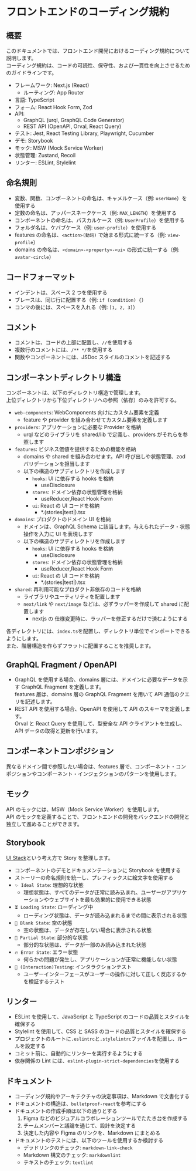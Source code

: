 # フロントエンドのコーディング規約

## 概要

このドキュメントでは、フロントエンド開発におけるコーディング規約について説明します。  
コーディング規約は、コードの可読性、保守性、および一貫性を向上させるためのガイドラインです。

- フレームワーク: Next.js (React)
  - ルーティング: App Router
- 言語: TypeScript
- フォーム: React Hook Form, Zod
- API:
  - GraphQL (urql, GraphQL Code Generator)
  - REST API (OpenAPI, Orval, React Query)
- テスト: Jest, React Testing Library, Playwright, Cucumber
- デモ: Storybook
- モック: MSW (Mock Service Worker)
- 状態管理: Zustand, Recoil
- リンター: ESLint, Stylelint

## 命名規則

- 変数、関数、コンポーネントの命名は、キャメルケース（例: `userName`）を使用する
- 定数の命名は、アッパースネークケース（例: `MAX_LENGTH`）を使用する
- コンポーネントの命名は、パスカルケース（例: `UserProfile`）を使用する
- フォルダ名は、ケバブケース（例: `user-profile`）を使用する
- features の命名は、`<action>(動詞)` で始まる形式に統一する（例: `view-profile`）
- domains の命名は、`<domain>-<property>-<ui>` の形式に統一する（例: `avatar-circle`）

## コードフォーマット

- インデントは、スペース 2 つを使用する
- ブレースは、同じ行に配置する（例: `if (condition) {`）
- コンマの後には、スペースを入れる（例: `[1, 2, 3]`）

## コメント

- コメントは、コードの上部に配置し、`//`を使用する
- 複数行のコメントには、`/** */`を使用する
- 関数やコンポーネントには、JSDoc スタイルのコメントを記述する

## コンポーネントディレクトリ構造

コンポーネントは、以下のディレクトリ構造で管理します。  
上位ディレクトリから下位ディレクトリへの参照（依存）のみを許可する。

- `web-components`: WebComponents 向けにカスタム要素を定義
  - feature や provider を組み合わせてカスタム要素を定義します
- `providers`: アプリケーションに必要な Provider を格納
  - urql などのライブラリを shared/lib で定義し、providers がそれらを参照します
- `features`: ビジネス価値を提供するための機能を格納
  - domains や shared を組み合わせます。API 呼び出しや状態管理、zod バリデーションを担当します
  - 以下の構造のサブディレクトリを作成します
    - `hooks`: UI に依存する hooks を格納
      - useDisclosure
    - `stores`: ドメイン依存の状態管理を格納
      - useReducer,React Hook Form
    - `ui`: React の UI コードを格納
      - \*.(stories|test|).tsx
- `domains`: プロダクトのドメイン UI を格納
  - ドメインは、GraphQL Schema に該当します。与えられたデータ・状態操作を入力に UI を表現します
  - 以下の構造のサブディレクトリを作成します
    - `hooks`: UI に依存する hooks を格納
      - useDisclosure
    - `stores`: ドメイン依存の状態管理を格納
      - useReducer,React Hook Form
    - `ui`: React の UI コードを格納
      - \*.(stories|test|).tsx
- `shared`: 再利用可能なプロダクト非依存のコードを格納
  - ライブラリやユーティリティを配置します
  - `next/link` や `next/image` などは、必ずラッパーを作成して shared に配置します
    - nextjs の 仕様変更時に、ラッパーを修正するだけで済むようにする

各ディレクトリには、`index.ts`を配置し、ディレクトリ単位でインポートできるようにします。  
また、階層構造を作らずフラットに配置することを推奨します。

## GraphQL Fragment / OpenAPI

- GraphQL を使用する場合、domains 層には、ドメインに必要なデータを示す GraphQL Fragment を定義します。  
  features 層は、domains 層の GraphQL Fragment を用いて API 通信のクエリを記述します。
- REST API を使用する場合、OpenAPI を使用して API のスキーマを定義します。  
  Orval と React Query を使用して、型安全な API クライアントを生成し、API データの取得と更新を行います。

## コンポーネントコンポジション

異なるドメイン間で参照したい場合は、features 層で、コンポーネント・コンポジションやコンポーネント・インジェクションのパターンを使用します。

## モック

API のモックには、MSW（Mock Service Worker）を使用します。  
API のモックを定義することで、フロントエンドの開発をバックエンドの開発と独立して進めることができます。

## Storybook

[UI Stack](https://www.scotthurff.com/posts/why-your-user-interface-is-awkward-youre-ignoring-the-ui-stack/)という考え方で Story を整理します。

- コンポーネントのデモとドキュメンテーションに Storybook を使用する
- ストーリーの命名規則を統一し、プレフィックスに絵文字を使用する
- `✨ Ideal State`: 理想的な状態
  - 理想状態は、すべてのデータが正常に読み込まれ、ユーザーがアプリケーションやウェブサイトを最も効果的に使用できる状態
- `⏳ Loading State`: ローディング中
  - ローディング状態は、データが読み込まれるまでの間に表示される状態
- `🫥 Blank State`: 空の状態
  - 空の状態は、データが存在しない場合に表示される状態
- `🍕 Partial State`: 部分的な状態
  - 部分的な状態は、データが一部のみ読み込まれた状態
- `🔥 Error State`: エラー状態
  - 何らかの問題が発生し、アプリケーションが正常に機能しない状態
- `🤖 (Interaction)Testing`: インタラクションテスト
  - ユーザーインターフェースがユーザーの操作に対して正しく反応するかを検証するテスト

## リンター

- ESLint を使用して、JavaScript と TypeScript のコードの品質とスタイルを確保する
- Stylelint を使用して、CSS と SASS のコードの品質とスタイルを確保する
- プロジェクトのルートに`.eslintrc`と`.stylelintrc`ファイルを配置し、ルールを設定する
- コミット前に、自動的にリンターを実行するようにする
- 依存関係の Lint には、`eslint-plugin-strict-dependencies`を使用する

## ドキュメント

- コーディング規約やアーキテクチャの決定事項は、Markdown で文書化する
- ドキュメントの構造は、`bulletproof-react`を参考にする
- ドキュメントの作成手順は以下の通りとする
  1. Figma などのビジュアルコラボレーションツールでたたき台を作成する
  2. チームメンバーと議論を通じて、設計を決定する
  3. 決定した内容や Figma のリンクを、Markdown にまとめる
- ドキュメントのテストには、以下のツールを使用するか検討する
  - デッドリンクのチェック: `markdown-link-check`
  - Markdown 構文のチェック: `markdownlint`
  - テキストのチェック: `textlint`
